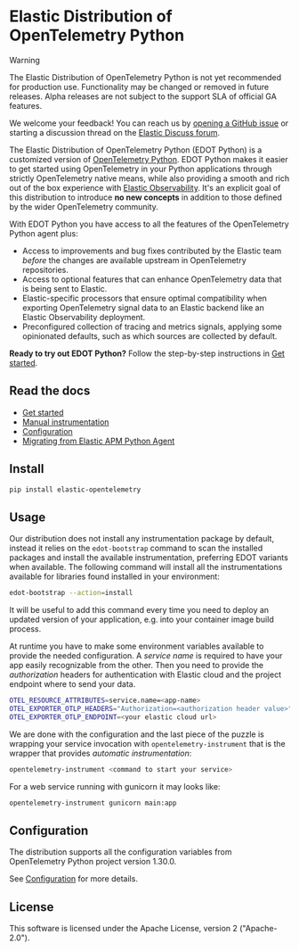 # Elastic Distribution of OpenTelemetry Python

> [!WARNING]
> The Elastic Distribution of OpenTelemetry Python is not yet recommended for production use. Functionality may be changed or removed in future releases. Alpha releases are not subject to the support SLA of official GA features.
>
> We welcome your feedback! You can reach us by [opening a GitHub issue](https://github.com/elastic/elastic-otel-python/issues) or starting a discussion thread on the [Elastic Discuss forum](https://discuss.elastic.co/tags/c/observability/apm/58/python).

The Elastic Distribution of OpenTelemetry Python (EDOT Python) is a customized version of [OpenTelemetry Python](https://opentelemetry.io/docs/languages/python).
EDOT Python makes it easier to get started using OpenTelemetry in your Python applications through strictly OpenTelemetry native means, while also providing a smooth and rich out of the box experience with [Elastic Observability](https://www.elastic.co/observability). It's an explicit goal of this distribution to introduce **no new concepts** in addition to those defined by the wider OpenTelemetry community.

With EDOT Python you have access to all the features of the OpenTelemetry Python agent plus:

* Access to improvements and bug fixes contributed by the Elastic team _before_ the changes are available upstream in OpenTelemetry repositories.
* Access to optional features that can enhance OpenTelemetry data that is being sent to Elastic.
* Elastic-specific processors that ensure optimal compatibility when exporting OpenTelemetry signal data to an Elastic backend like an Elastic Observability deployment.
* Preconfigured collection of tracing and metrics signals, applying some opinionated defaults, such as which sources are collected by default.

**Ready to try out EDOT Python?** Follow the step-by-step instructions in [Get started](./docs/get-started.md).

## Read the docs

* [Get started](./docs/get-started.md)
* [Manual instrumentation](./docs/manual-instrumentation.md)
* [Configuration](./docs/configure.md)
* [Migrating from Elastic APM Python Agent](./docs/migrate-from-apm.md)

## Install

```bash
pip install elastic-opentelemetry
```

<!-- I'll let you decide how much to keep here from the content below vs rely on content in the docs directory -->

## Usage

Our distribution does not install any instrumentation package by default, instead it relies on the
`edot-bootstrap` command to scan the installed packages and install the available instrumentation, preferring EDOT variants when available.
The following command will install all the instrumentations available for libraries found installed
in your environment:

```bash
edot-bootstrap --action=install
```

It will be useful to add this command every time you need to deploy an updated version of your application,
e.g. into your container image build process.

At runtime you have to make some environment variables available to provide the needed configuration.
A *service name* is required to have your app easily recognizable from the other. Then you need to provide
the *authorization* headers for authentication with Elastic cloud and the project endpoint where to send your data.

```bash
OTEL_RESOURCE_ATTRIBUTES=service.name=<app-name>
OTEL_EXPORTER_OTLP_HEADERS="Authorization=<authorization header value>"
OTEL_EXPORTER_OTLP_ENDPOINT=<your elastic cloud url>
```

We are done with the configuration and the last piece of the puzzle is wrapping your service invocation with
`opentelemetry-instrument` that is the wrapper that provides *automatic instrumentation*:

```bash
opentelemetry-instrument <command to start your service>
```

For a web service running with gunicorn it may looks like:

```bash
opentelemetry-instrument gunicorn main:app
```

## Configuration

The distribution supports all the configuration variables from OpenTelemetry Python project version 1.30.0.

See [Configuration](./docs/configure.md) for more details.

## License

This software is licensed under the Apache License, version 2 ("Apache-2.0").
